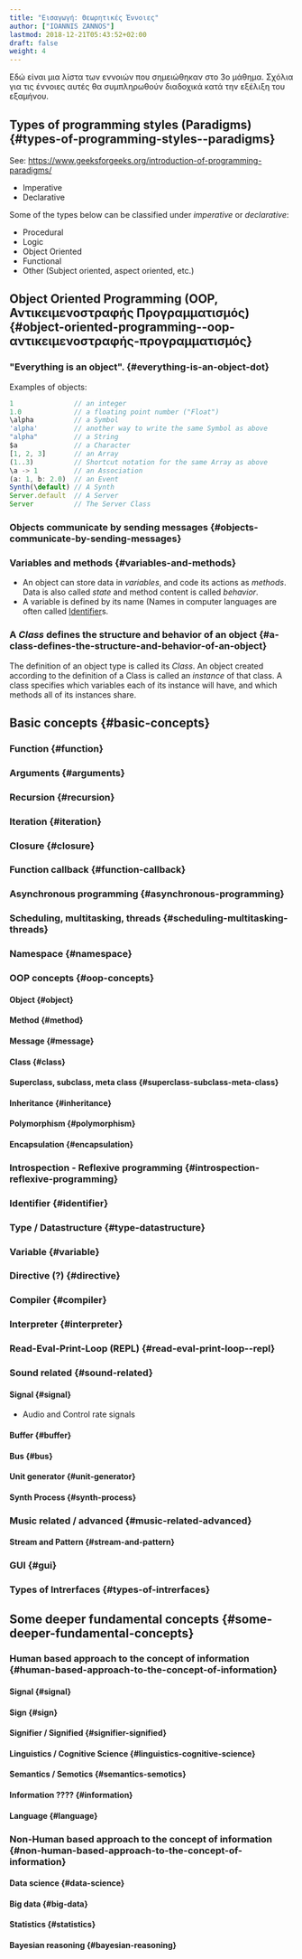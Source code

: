 ```yaml
---
title: "Εισαγωγή: Θεωρητικές Έννοιες"
author: ["IOANNIS ZANNOS"]
lastmod: 2018-12-21T05:43:52+02:00
draft: false
weight: 4
---
```


Εδώ είναι μια λίστα των εννοιών που σημειώθηκαν στο 3ο μάθημα.  Σχόλια για τις έννοιες αυτές θα συμπληρωθούν διαδοχικά κατά την εξέλιξη του εξαμήνου.


## Types of programming styles (Paradigms) {#types-of-programming-styles--paradigms}

See: <https://www.geeksforgeeks.org/introduction-of-programming-paradigms/>

-   Imperative
-   Declarative

Some of the types below can be classified under _imperative_ or _declarative_:

-   Procedural
-   Logic
-   Object Oriented
-   Functional
-   Other (Subject oriented, aspect oriented, etc.)


## Object Oriented Programming (OOP, Αντικειμενοστραφής Προγραμματισμός) {#object-oriented-programming--oop-αντικειμενοστραφής-προγραμματισμός}


### "Everything is an object". {#everything-is-an-object-dot}

Examples of objects:

```javascript
1               // an integer
1.0             // a floating point number ("Float")
\alpha          // a Symbol
'alpha'         // another way to write the same Symbol as above
"alpha"         // a String
$a              // a Character
[1, 2, 3]       // an Array
(1..3)          // Shortcut notation for the same Array as above
\a -> 1         // an Association
(a: 1, b: 2.0)  // an Event
Synth(\default) // A Synth
Server.default  // A Server
Server          // The Server Class
```


### Objects communicate by sending messages {#objects-communicate-by-sending-messages}


### Variables and methods {#variables-and-methods}

-   An object can store data in _variables_, and code its actions as _methods_.  Data is also called _state_ and method content is called _behavior_.
-   A variable is defined by its name (Names in computer languages are often called [Identifier](#identifier)s.


### A _Class_ defines the structure and behavior of an object {#a-class-defines-the-structure-and-behavior-of-an-object}

The definition of an object type is called its _Class_.  An object created according to the definition of a Class is called an _instance_ of that class.  A class specifies which variables each of its instance will have, and which methods all of its instances share.


## Basic concepts {#basic-concepts}


### Function {#function}


### Arguments {#arguments}


### Recursion {#recursion}


### Iteration {#iteration}


### Closure {#closure}


### Function callback {#function-callback}


### Asynchronous programming {#asynchronous-programming}


### Scheduling, multitasking, threads {#scheduling-multitasking-threads}


### Namespace {#namespace}


### OOP concepts {#oop-concepts}


#### Object {#object}


#### Method {#method}


#### Message {#message}


#### Class {#class}


#### Superclass, subclass, meta class {#superclass-subclass-meta-class}


#### Inheritance {#inheritance}


#### Polymorphism {#polymorphism}


#### Encapsulation {#encapsulation}


### Introspection - Reflexive programming {#introspection-reflexive-programming}


### Identifier {#identifier}


### Type / Datastructure {#type-datastructure}


### Variable {#variable}


### Directive (?) {#directive}


### Compiler {#compiler}


### Interpreter {#interpreter}


### Read-Eval-Print-Loop (REPL) {#read-eval-print-loop--repl}


### Sound related {#sound-related}


#### Signal {#signal}

-    Audio and Control rate signals


#### Buffer {#buffer}


#### Bus {#bus}


#### Unit generator {#unit-generator}


#### Synth Process {#synth-process}


### Music related / advanced {#music-related-advanced}


#### Stream and Pattern {#stream-and-pattern}


### GUI {#gui}


### Types of Intrerfaces {#types-of-intrerfaces}


## Some deeper fundamental concepts {#some-deeper-fundamental-concepts}


### Human based approach to the concept of information {#human-based-approach-to-the-concept-of-information}


#### Signal {#signal}


#### Sign {#sign}


#### Signifier / Signified {#signifier-signified}


#### Linguistics / Cognitive Science {#linguistics-cognitive-science}


#### Semantics / Semotics {#semantics-semotics}


#### Information ???? {#information}


#### Language {#language}


### Non-Human based approach to the concept of information {#non-human-based-approach-to-the-concept-of-information}


#### Data science {#data-science}


#### Big data {#big-data}


#### Statistics {#statistics}


#### Bayesian reasoning {#bayesian-reasoning}

